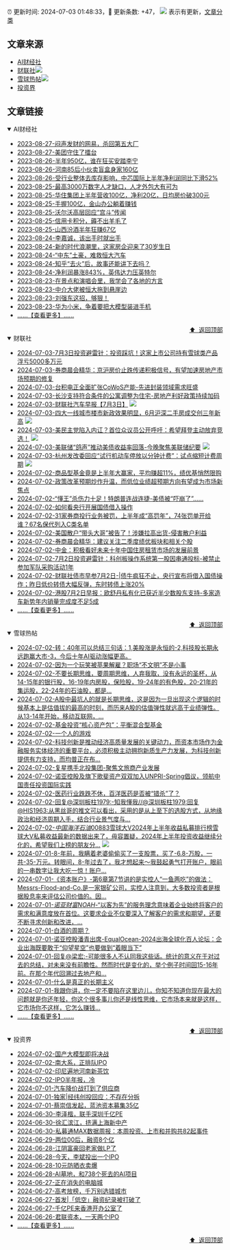 ##

:alarm_clock: 更新时间: 2024-07-03 01:48:33，:rocket: 更新条数: +47， ![](/assets/dot.png) 表示有更新，[文章分类](/TAGS.md)

## 文章来源

- [AI财经社](#ai财经社)  
- [财联社](#财联社)![](/assets/dot.png)   
- [雪球热帖](#雪球热帖)![](/assets/dot.png)   
- [投资界](#投资界)  

## 文章链接

<details open>
<summary id="ai财经社">
 AI财经社
</summary>


- [2023-08-27-闷声发财的网易，杀回第五大厂](https://www.aicaijing.com.cn/article/18610)  
- [2023-08-27-美团守住了擂台](https://www.aicaijing.com.cn/article/18611)  
- [2023-08-26-半年950亿，谁在狂买安踏李宁](https://www.aicaijing.com.cn/article/18607)  
- [2023-08-26-河南85后小伙卖盲盒身家160亿](https://www.aicaijing.com.cn/article/18608)  
- [2023-08-26-受行业整体去库存影响，中芯国际上半年净利润同比下滑52%](https://www.aicaijing.com.cn/article/18609)  
- [2023-08-25-最高3000万数字人才缺口，人才外包大有可为](https://www.aicaijing.com.cn/article/18601)  
- [2023-08-25-华住集团上半年营收100亿，净利20亿，日均房价破300元](https://www.aicaijing.com.cn/article/18602)  
- [2023-08-25-手握100亿，金山办公躺着赚钱](https://www.aicaijing.com.cn/article/18603)  
- [2023-08-25-沃尔沃高层回应“宫斗”传闻](https://www.aicaijing.com.cn/article/18604)  
- [2023-08-25-信用卡积分，薅不出羊毛了](https://www.aicaijing.com.cn/article/18605)  
- [2023-08-25-山西汾酒半年狂赚67亿](https://www.aicaijing.com.cn/article/18606)  
- [2023-08-24-李嘉诚，该出手时就出手](https://www.aicaijing.com.cn/article/18596)  
- [2023-08-24-新的时代浪潮里，这家房企迎来了30岁生日](https://www.aicaijing.com.cn/article/18597)  
- [2023-08-24-“中东”土豪，难救恒大汽车](https://www.aicaijing.com.cn/article/18598)  
- [2023-08-24-知乎“去火”后，故事还能讲下去吗？](https://www.aicaijing.com.cn/article/18599)  
- [2023-08-24-净利润暴涨843%，英伟达力压英特尔](https://www.aicaijing.com.cn/article/18600)  
- [2023-08-23-在景点和演唱会里，我学会了各地的方言](https://www.aicaijing.com.cn/article/18591)  
- [2023-08-23-中介大佬被恒大拖到悬崖边](https://www.aicaijing.com.cn/article/18592)  
- [2023-08-23-刘强东这招，够狠！](https://www.aicaijing.com.cn/article/18593)  
- [2023-08-23-华为小米，争着要把大模型装进手机](https://www.aicaijing.com.cn/article/18594)  
- [......【查看更多】......](/details/AI财经社.md)

<div align="right"><a href="#文章来源">⬆ &nbsp;返回顶部</a></div>
</details>

<details open>
<summary id="财联社">
 财联社
</summary>


- [2024-07-03-7月3日投资避雷针：投资踩坑！这家上市公司持有雪球类产品浮亏5000多万元](https://www.cls.cn/detail/1721626)  
- [2024-07-03-券商晨会精华：京沪房价止跌传递积极信号，有望加速房地产市场预期的修复](https://www.cls.cn/detail/1721618)  
- [2024-07-03-台积电正全面扩张CoWoS产能-先进封装领域需求旺盛](https://www.cls.cn/detail/1721579)  
- [2024-07-03-长沙支持符合条件的公寓调整为住宅-房地产利好政策持续加码](https://www.cls.cn/detail/1721597)  
- [2024-07-03-财联社汽车早报【7月3日】](https://www.cls.cn/detail/1721651) ![](/assets/new.png)  
- [2024-07-03-四大一线城市楼市新政效果明显，6月沪深二手房成交创三年新高](https://www.cls.cn/detail/1721657) ![](/assets/new.png)  
- [2024-07-03-美民主党陷入内讧？首位众议员公开呼吁：希望拜登主动放弃竞选！](https://www.cls.cn/detail/1721658) ![](/assets/new.png)  
- [2024-07-03-美联储“鸽声”推动美债收益率回落-今晚聚焦美联储纪要](https://www.cls.cn/detail/1721662) ![](/assets/new.png)  
- [2024-07-03-杭州发改委回应“试行机动车停放以分钟计费”：试点缩短计费周期](https://www.cls.cn/detail/1721664) ![](/assets/new.png)  
- [2024-07-02-商品型基金竟是上半年大赢家，平均赚超11%，绩优基悄然限购](https://www.cls.cn/detail/1720466)  
- [2024-07-02-政策改革预期炒作升温，而低位业绩超预期方向有望成为市场新焦点](https://www.cls.cn/detail/1720424)  
- [2024-07-02-“懂王”杀伤力十足！特朗普连战连捷-美债被“吓崩了”……](https://www.cls.cn/detail/1720420)  
- [2024-07-02-如何看央行开展国债借入操作](https://www.cls.cn/detail/1720381)  
- [2024-07-02-31家券商投行业务被罚，上半年成“高罚年”，74张罚单开给谁？67名保代列入C类名单](https://www.cls.cn/detail/1720371)  
- [2024-07-02-美国散户“带头大哥”被告了！涉嫌拉高出货-侵害散户利益](https://www.cls.cn/detail/1720350)  
- [2024-07-02-券商晨会精华：建议关注二季度绩优板块和相关个股](https://www.cls.cn/detail/1720327)  
- [2024-07-02-中金：积极看好未来十年中国住房租赁市场的发展前景](https://www.cls.cn/detail/1720316)  
- [2024-07-02-7月2日投资避雷针：科创板操作系统第一股因串通投标-被禁止参加军队采购活动1年](https://www.cls.cn/detail/1720329)  
- [2024-07-02-财联社债市早参7月2日-|债牛疯狂不止，央行宣布将借入国债操作；昨日低价转债大幅反弹，东时转债上涨20%](https://www.cls.cn/detail/1720344)  
- [2024-07-02-港股7月2日早报：欧舒丹私有化已获近半少数股东支持-多家造车新势年内销量完成度不足5成](https://www.cls.cn/detail/1720313)  
- [......【查看更多】......](/details/财联社.md)

<div align="right"><a href="#文章来源">⬆ &nbsp;返回顶部</a></div>
</details>

<details open>
<summary id="雪球热帖">
 雪球热帖
</summary>


- [2024-07-02-转：40年可以总结三句话：1,美股涨是永恒的-2,科技股长期永远跑赢大市-3，今后十年AI驱动涨幅更高。](https://xueqiu.com/1102105103/296021898)  
- [2024-07-02-因为一个玩笑被苹果解雇？职场“不文明”不是小事](https://xueqiu.com/5401654358/295981675)  
- [2024-07-02-不要长期思维，要周期思维，人弃我取，没有永远的圣杯，从14-15年的银行股，16-19年内房股，保险股，19-24年的有色股，20-21年的集运股，22-24年的石油股，都是...](https://xueqiu.com/6451611049/295971131)  
- [2024-07-02-A股中最坑人的就是长期思维，这是因为一旦出现这个逻辑的时候基本上是估值拔的最高的时刻，而历来A股的估值弹性就远高于业绩弹性。从13-14年开始，移动互联网，...](https://xueqiu.com/6087293231/295930761)  
- [2024-07-02-基金投资“核心资产包”：平衡混合型基金](https://xueqiu.com/9600110938/295904302)  
- [2024-07-02-一个人的游戏](https://xueqiu.com/1760673340/295886928)  
- [2024-07-02-科技创新是推动经济高质量发展的关键动力，而资本市场作为金融服务实体经济的重要平台，必须积极主动拥抱新质生产力发展，为科技创新提供有力支持，而均普正在布...](https://xueqiu.com/1905424619/295914865)  
- [2024-07-02-复星携手北投集团-聚焦文旅商产业发展](https://xueqiu.com/5805864173/295908058)  
- [2024-07-02-诺亚控股及旗下歌斐资产双双加入UNPRI-Spring倡议，领航中国责任投资国际实践](https://xueqiu.com/1918745365/295941516)  
- [2024-07-02-医药行业跌跌不休，百洋医药是否被“错杀”了？](https://xueqiu.com/9210717241/295986476)  
- [2024-07-02-回复@深圳板柱1979:-知我懂我//@深圳板柱1979:回复@HIS1963:从黑丝哥的推文可以看出，采用的是从上至下的选股方式，从地缘政治和经济周期入手，结合行业景气度与...](https://xueqiu.com/1760673340/295900223)  
- [2024-07-02-$中国海洋石油00883$雪球大V2024年上半年收益私募排行榜雪球大V私募收益最新的数据出来了，毋容置疑，2024年上半年投资收益继续分化的，希望我们上榜的朋友分...](https://xueqiu.com/1433550277/295977544) ![](/assets/new.png)  
- [2024-07-01-8-年前，我瞒着老婆偷偷买了一支股票，买了-6.8-万股，一共-35-万元。转眼间，8-年过去了，我才想起来～我鼓起勇气打开账户，眼前的一串数字让我大吃一惊！账户...](https://xueqiu.com/7142097454/295800404)  
- [2024-07-01-《资本账户》-第6章第7节讲的是实控人“一鱼两吃”的做法：Messrs-Flood-and-Co.是一家银矿公司，实控人注意到，大多数投资者是根据股息率来评估公司价值的。因...](https://xueqiu.com/1108728603/295824429)  
- [2024-07-01-$诺亚财富NOAH$-“以客为先”的服务理念意味着企业始终将客户的需求和满意度放在首位。这要求企业不仅要深入了解客户的需求和期望，还要不断寻求创新和改进，...](https://xueqiu.com/5404882558/295774202)  
- [2024-07-01-白酒的周期？](https://xueqiu.com/2792218779/295805828)  
- [2024-07-01-诺亚控股潘青出席-EqualOcean-2024出海全球化百人论坛：企业出海既要敢于“仰望星空”也要做到“着眼当下”](https://xueqiu.com/1396575461/295811682)  
- [2024-07-01-回复@梁宏:-可能很多人不认同我这些话。统计的意义在于对过去的总结，对未来没有前瞻性。然而时代是变化的，举个例子时间回15-16年前。在那个年代回溯过去地产和...](https://xueqiu.com/9887656769/295779370)  
- [2024-07-01-什么是真正的长期主义](https://xueqiu.com/1643044849/295756249)  
- [2024-07-01-我跟你讲，你一定不要陷在这里边儿，你知不知道你现在最大的问题就是你还年轻，你这个很多事儿你还是线性思维，它市场本来就是这样，它市场你不这样，它怎么赚钱...](https://xueqiu.com/4212900091/295788711)  
- [......【查看更多】......](/details/雪球热帖.md)

<div align="right"><a href="#文章来源">⬆ &nbsp;返回顶部</a></div>
</details>

<details open>
<summary id="投资界">
 投资界
</summary>


- [2024-07-02-国产大模型即将决战](https://posts.careerengine.us/p/6683b79d3a96907421bc3fa3)  
- [2024-07-02-南大系，正排队IPO](https://posts.careerengine.us/p/6683b79d3a96907421bc3f9a)  
- [2024-07-02-印尼遍地河南新茶饮](https://posts.careerengine.us/p/6683b7aca57739744414d28f)  
- [2024-07-02-IPO半年报，冷](https://posts.careerengine.us/p/6683b7aca57739744414d287)  
- [2024-07-01-汽车降价战打到了供应商](https://posts.careerengine.us/p/66825f304ba68323d645fa3b)  
- [2024-07-01-独家|经纬创投回应：不存在分拆](https://posts.careerengine.us/p/66825f1385f0a7239982d9b2)  
- [2024-07-01-蔡崇信发起，蓝池资本募集35亿](https://posts.careerengine.us/p/66825f1285f0a7239982d9aa)  
- [2024-06-30-李泽楷，联手深圳千亿PE](https://posts.careerengine.us/p/668114b156d1a61289ac3d15)  
- [2024-06-30-徐汇滨江，挤满上海新中产](https://posts.careerengine.us/p/668114b156d1a61289ac3d0d)  
- [2024-06-30-私募通MAX数据周报：本周投资、上市和并购共82起事件](https://posts.careerengine.us/p/668114bf07b3de12ac6d103b)  
- [2024-06-29-两位00后，融资8个亿](https://posts.careerengine.us/p/667fc3aea7c5db79c95aa1ec)  
- [2024-06-28-江阴富豪回老家做LP了](https://posts.careerengine.us/p/667e26c9df3b920e113242a8)  
- [2024-06-28-今天，李斌投出一个IPO](https://posts.careerengine.us/p/667e26c9df3b920e113242a0)  
- [2024-06-28-10元防晒衣卖爆](https://posts.careerengine.us/p/667e26d747a9c30e4a5ef5be)  
- [2024-06-28-AI墓地，和738个死去的AI项目](https://posts.careerengine.us/p/667e26d747a9c30e4a5ef5b6)  
- [2024-06-27-正在消失的电脑城](https://posts.careerengine.us/p/667cd8ea952af667496a3c2d)  
- [2024-06-27-高考放榜，千万别选错城市](https://posts.careerengine.us/p/667cd8ea952af667496a3c25)  
- [2024-06-27-首发|「低空」融资纪录被打破了](https://posts.careerengine.us/p/667cd8db20507167239b72c4)  
- [2024-06-27-千亿PE来香港开办公室了](https://posts.careerengine.us/p/667cd8db20507167239b72cc)  
- [2024-06-26-君联资本，一天两个IPO](https://posts.careerengine.us/p/667b85e48423d11ff874767d)  
- [......【查看更多】......](/details/投资界.md)

<div align="right"><a href="#文章来源">⬆ &nbsp;返回顶部</a></div>
</details>
